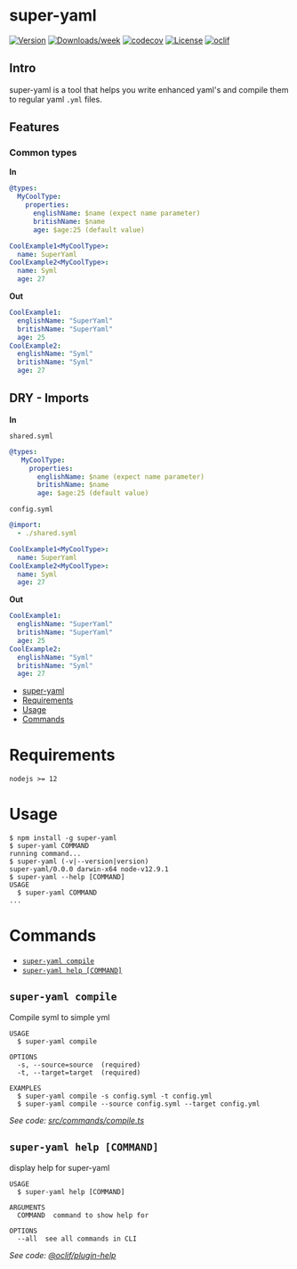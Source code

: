 # super-yaml

[![Version](https://img.shields.io/npm/v/super-yaml.svg)](https://npmjs.org/package/super-yaml)
[![Downloads/week](https://img.shields.io/npm/dw/super-yaml.svg)](https://npmjs.org/package/super-yaml)
[![codecov](https://codecov.io/gh/doriaviram/super-yaml/branch/master/graph/badge.svg?token=D2ZTCVDOX1)](https://codecov.io/gh/doriaviram/super-yaml)
[![License](https://img.shields.io/npm/l/super-yaml.svg)](https://github.com/doriaviram/super-yaml/blob/master/package.json)
[![oclif](https://img.shields.io/badge/cli-oclif-brightgreen.svg)](https://oclif.io)

## Intro

super-yaml is a tool that helps you write enhanced yaml's and compile them to regular yaml `.yml` files.

## Features

### Common types

**In**

```yaml
@types:
  MyCoolType:
    properties:
      englishName: $name (expect name parameter)
      britishName: $name
      age: $age:25 (default value)

CoolExample1<MyCoolType>:
  name: SuperYaml
CoolExample2<MyCoolType>:
  name: Syml
  age: 27
```

**Out**

```yaml
CoolExample1:
  englishName: "SuperYaml"
  britishName: "SuperYaml"
  age: 25
CoolExample2:
  englishName: "Syml"
  britishName: "Syml"
  age: 27
```

## DRY - Imports

**In**

`shared.syml`

```yaml
@types:
   MyCoolType:
     properties:
       englishName: $name (expect name parameter)
       britishName: $name
       age: $age:25 (default value)
```

`config.syml`

```yaml
@import:
  - ./shared.syml

CoolExample1<MyCoolType>:
  name: SuperYaml
CoolExample2<MyCoolType>:
  name: Syml
  age: 27
```

**Out**

```yaml
CoolExample1:
  englishName: "SuperYaml"
  britishName: "SuperYaml"
  age: 25
CoolExample2:
  englishName: "Syml"
  britishName: "Syml"
  age: 27
```

<!-- toc -->

- [super-yaml](#super-yaml)
- [Requirements](#requirements)
- [Usage](#usage)
- [Commands](#commands)
<!-- tocstop -->

# Requirements

`nodejs >= 12`

# Usage

<!-- usage -->

```sh-session
$ npm install -g super-yaml
$ super-yaml COMMAND
running command...
$ super-yaml (-v|--version|version)
super-yaml/0.0.0 darwin-x64 node-v12.9.1
$ super-yaml --help [COMMAND]
USAGE
  $ super-yaml COMMAND
...
```

<!-- usagestop -->

# Commands

<!-- commands -->

- [`super-yaml compile`](#super-yaml-compile)
- [`super-yaml help [COMMAND]`](#super-yaml-help-command)

## `super-yaml compile`

Compile syml to simple yml

```
USAGE
  $ super-yaml compile

OPTIONS
  -s, --source=source  (required)
  -t, --target=target  (required)

EXAMPLES
  $ super-yaml compile -s config.syml -t config.yml
  $ super-yaml compile --source config.syml --target config.yml
```

_See code: [src/commands/compile.ts](https://github.com/doriaviram/super-yaml/blob/v0.0.0/src/commands/compile.ts)_

## `super-yaml help [COMMAND]`

display help for super-yaml

```
USAGE
  $ super-yaml help [COMMAND]

ARGUMENTS
  COMMAND  command to show help for

OPTIONS
  --all  see all commands in CLI
```

_See code: [@oclif/plugin-help](https://github.com/oclif/plugin-help/blob/v3.2.2/src/commands/help.ts)_

<!-- commandsstop -->
